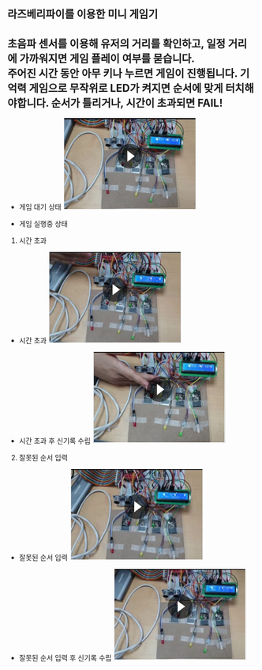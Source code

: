 라즈베리파이를 이용한 미니 게임기
---
초음파 센서를 이용해 유저의 거리를 확인하고, 일정 거리에 가까워지면 게임 플레이 여부를 묻습니다.  
주어진 시간 동안 아무 키나 누르면 게임이 진행됩니다.
기억력 게임으로 무작위로 LED가 켜지면 순서에 맞게 터치해야합니다.
순서가 틀리거나, 시간이 초과되면 FAIL!
---
* 게임 대기 상태
[![영상 링크](./imgs/waiting.PNG)](https://drive.google.com/open?id=1GUvwIEpqCSNCo1UfnrqaQHAR43p_v2mc "영상 링크로 연결")

* 게임 실행중 상태
1. 시간 초과
- 시간 초과
[![영상 링크](./imgs/timeout.PNG)](https://drive.google.com/open?id=1XLTE5VaUENae3P-6Jh6jKAb7idDzyV2Y "영상 링크로 연결")

- 시간 초과 후 신기록 수립
[![영상 링크](./imgs/timeout_newrecord.PNG)](https://drive.google.com/open?id=1zlBu5jXgQf5xO8pIZIxFanU1XQL0a8DB "영상 링크로 연결")

2. 잘못된 순서 입력
- 잘못된 순서 입력
[![영상 링크](./imgs/miss.PNG)](https://drive.google.com/open?id=1rNPP92nF0ctWrv42qJyV87v2M5I0_Osa "영상 링크로 연결")

- 잘못된 순서 입력 후 신기록 수립
[![영상 링크](./imgs/miss_newrecord.PNG)](https://drive.google.com/open?id=1f5d77_8Q8kDF90G4LO2zyI-UksaPEZ1m "영상 링크로 연결")
